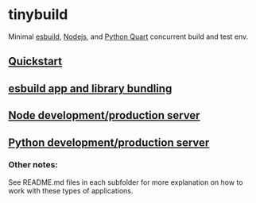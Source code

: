 # tinybuild
Minimal [esbuild](https://esbuild.github.io/getting-started/#your-first-bundle), [Nodejs](https://developer.mozilla.org/en-US/docs/Learn/Server-side/Node_server_without_framework), and [Python Quart](https://pgjones.gitlab.io/quart/) concurrent build and test env.  

## [Quickstart](docs/tinybuild.md)
## [esbuild app and library bundling](docs/esbuild.md)
## [Node development/production server](docs/server.md)
## [Python development/production server](docs/python.md)

### Other notes:

See README.md files in each subfolder for more explanation on how to work with these types of applications.
